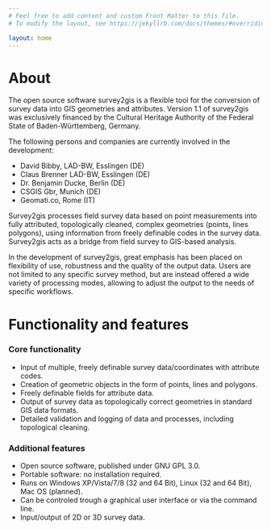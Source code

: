 ```yaml
---
# Feel free to add content and custom Front Matter to this file.
# To modify the layout, see https://jekyllrb.com/docs/themes/#overriding-theme-defaults

layout: home
---
```


# About

The open source software survey2gis is a flexible tool for the conversion of survey data into GIS geometries and attributes. Version 1.1 of survey2gis was exclusively financed by the Cultural Heritage Authority of the Federal State of Baden-Württemberg, Germany.

The following persons and companies are currently involved in the development:
- David Bibby, LAD-BW, Esslingen (DE)
- Claus Brenner LAD-BW, Esslingen (DE)
- Dr. Benjamin Ducke, Berlin (DE)
- CSGIS Gbr, Munich (DE)
- Geomati.co, Rome (IT)

Survey2gis processes field survey data based on point measurements into fully attributed, topologically cleaned, complex geometries (points, lines polygons), using information from freely definable codes in the survey data. Survey2gis acts as a bridge from field survey to GIS-based analysis.

In the development of survey2gis, great emphasis has been placed on flexibility of use, robustness and the quality of the output data. Users are not limited to any specific survey method, but are instead offered a wide variety of processing modes, allowing to adjust the output to the needs of specific workflows.

# Functionality and features

### Core functionality

- Input of multiple, freely definable survey data/coordinates with attribute codes.
- Creation of geometric objects in the form of points, lines and polygons.
- Freely definable fields for attribute data.
- Output of survey data as topologically correct geometries in standard GIS data formats.
- Detailed validation and logging of data and processes, including topological cleaning.

### Additional features

- Open source software, published under GNU GPL 3.0.
- Portable software: no installation required.
- Runs on Windows XP/Vista/7/8 (32 and 64 Bit), Linux (32 and 64 Bit), Mac OS (planned).
- Can be controled trough a graphical user interface or via the command line.
- Input/output of 2D or 3D survey data.    
